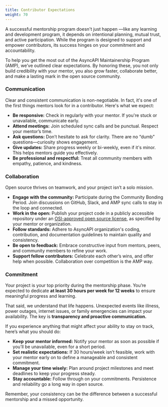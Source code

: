 ```yaml
---
title: Contributor Expectations
weight: 70
---
```


A successful mentorship program doesn't just happen —like any learning and development program, it depends on intentional planning, mutual trust, and active participation. While the program is designed to support and empower contributors, its success hinges on your commitment and accountability.

To help you get the most out of the AsyncAPI Maintainership Program (AMP), we’ve outlined clear expectations. By honoring these, you not only build credibility with your mentor, you also grow faster, collaborate better, and make a lasting mark in the open source community.

### Communication

Clear and consistent communication is non-negotiable. In fact, it's one of the first things mentors look for in a contributor. Here's what we expect:

- **Be responsive:** Check in regularly with your mentor. If you're stuck or unavailable, communicate early.
- **Attend meetings:** Join scheduled sync calls and be punctual. Respect your mentor’s time.
- **Ask questions:** Don’t hesitate to ask for clarity. There are no “dumb” questions—curiosity shows engagement.
- **Give updates:** Share progress weekly or bi-weekly, even if it's minor. This helps mentors guide you effectively.
- **Be professional and respectful:** Treat all community members with empathy, patience, and kindness.

### Collaboration

Open source thrives on teamwork, and your project isn’t a solo mission.

- **Engage with the community:** Participate during the Community Bonding Period. Join discussions on GitHub, Slack, and AMP sync calls to stay in the loop and connected.
- **Work in the open:** Publish your project code in a publicly accessible repository under an [OSI-approved open source license](http://www.opensource.org/licenses/alphabetical), as specified by your mentor or organization.
- **Follow standards:** Adhere to AsyncAPI organization's coding, contribution, and documentation guidelines to maintain quality and consistency.
-  **Be open to feedback:** Embrace constructive input from mentors, peers, and community members to refine your work.
- **Support fellow contributors:** Celebrate each other’s wins, and offer help when possible. Collaboration over competition is the AMP way.

### Commitment

Your project is your top priority during the mentorship phase. You’re expected to dedicate **at least 30 hours per week for 12 weeks** to ensure meaningful progress and learning.

That said, we understand that life happens. Unexpected events like illness, power outages, internet issues, or family emergencies can impact your availability. The key is **transparency and proactive communication.**

If you experience anything that might affect your ability to stay on track, here’s what you should do:

- **Keep your mentor informed:** Notify your mentor as soon as possible if you’ll be unavailable, even for a short period.
- **Set realistic expectations:** If 30 hours/week isn’t feasible, work with your mentor early on to define a manageable and consistent commitment.
- **Manage your time wisely:** Plan around project milestones and meet deadlines to keep your progress steady.
- **Stay accountable:** Follow through on your commitments. Persistence and reliability go a long way in open source.

Remember, your consistency can be the difference between a successful mentorship and a missed opportunity.
